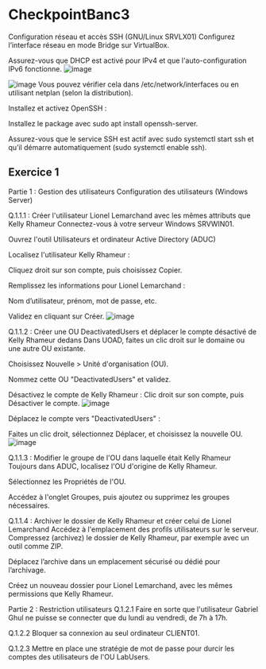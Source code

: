 # CheckpointBanc3
Configuration réseau et accès SSH (GNU/Linux SRVLX01)
Configurez l’interface réseau en mode Bridge sur VirtualBox.

Assurez-vous que DHCP est activé pour IPv4 et que l'auto-configuration IPv6 fonctionne.
![image](https://github.com/user-attachments/assets/b04878e0-c6ca-440f-ac8f-51b1d9bb306f)

![image](https://github.com/user-attachments/assets/7df4a76c-19d7-4065-abd0-71188f7afd81)
Vous pouvez vérifier cela dans /etc/network/interfaces ou en utilisant netplan (selon la distribution).

Installez et activez OpenSSH :

Installez le package avec sudo apt install openssh-server.

Assurez-vous que le service SSH est actif avec sudo systemctl start ssh et qu’il démarre automatiquement (sudo systemctl enable ssh).



## Exercice 1

Partie 1 : Gestion des utilisateurs
Configuration des utilisateurs (Windows Server)

Q.1.1.1 : Créer l'utilisateur Lionel Lemarchand avec les mêmes attributs que Kelly Rhameur
Connectez-vous à votre serveur Windows SRVWIN01.

Ouvrez l'outil Utilisateurs et ordinateur Active Directory (ADUC)

Localisez l'utilisateur Kelly Rhameur :

Cliquez droit sur son compte, puis choisissez Copier.

Remplissez les informations pour Lionel Lemarchand :

Nom d’utilisateur, prénom, mot de passe, etc.

Validez en cliquant sur Créer.
![image](https://github.com/user-attachments/assets/f3440880-44cc-45e1-b7f0-27318f457e21)


Q.1.1.2 : Créer une OU DeactivatedUsers et déplacer le compte désactivé de Kelly Rhameur dedans
Dans UOAD, faites un clic droit sur le domaine ou une autre OU existante.

Choisissez Nouvelle > Unité d'organisation (OU).

Nommez cette OU "DeactivatedUsers" et validez.

Désactivez le compte de Kelly Rhameur :
Clic droit sur son compte, puis Désactiver le compte.
![image](https://github.com/user-attachments/assets/2f69eddd-b76b-454f-893e-5b2ec446fe18)

Déplacez le compte vers "DeactivatedUsers" :

Faites un clic droit, sélectionnez Déplacer, et choisissez la nouvelle OU.
![image](https://github.com/user-attachments/assets/7b9e1c27-31c9-4ad0-8c03-eb741a2a42d2)


Q.1.1.3 : Modifier le groupe de l'OU dans laquelle était Kelly Rhameur
Toujours dans ADUC, localisez l'OU d'origine de Kelly Rhameur.

Sélectionnez les Propriétés de l'OU.

Accédez à l'onglet Groupes, puis ajoutez ou supprimez les groupes nécessaires.

Q.1.1.4 : Archiver le dossier de Kelly Rhameur et créer celui de Lionel Lemarchand
Accédez à l'emplacement des profils utilisateurs sur le serveur.
Compressez (archivez) le dossier de Kelly Rhameur, par exemple avec un outil comme ZIP.

Déplacez l’archive dans un emplacement sécurisé ou dédié pour l’archivage.

Créez un nouveau dossier pour Lionel Lemarchand, avec les mêmes permissions que Kelly Rhameur.

Partie 2 : Restriction utilisateurs
Q.1.2.1 Faire en sorte que l'utilisateur Gabriel Ghul ne puisse se connecter que du lundi au vendredi, de 7h à 17h.

Q.1.2.2 Bloquer sa connexion au seul ordinateur CLIENT01.

Q.1.2.3 Mettre en place une stratégie de mot de passe pour durcir les comptes des utilisateurs de l'OU LabUsers.


